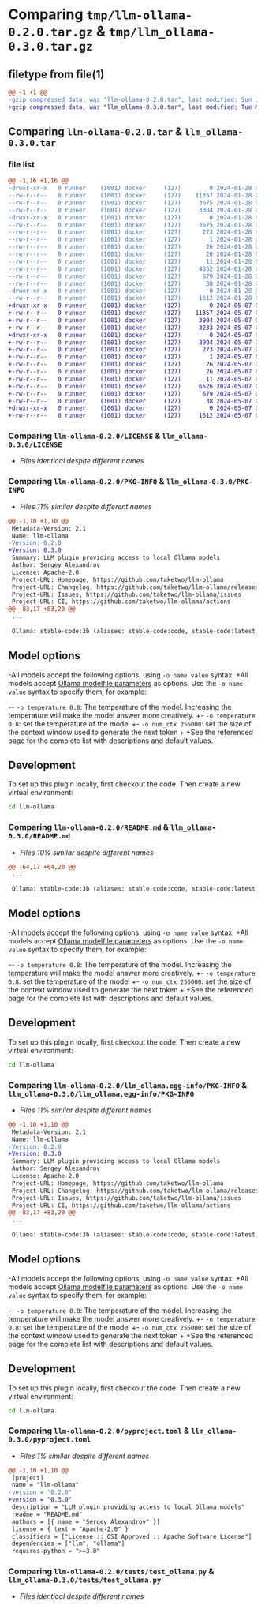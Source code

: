 # Comparing `tmp/llm-ollama-0.2.0.tar.gz` & `tmp/llm_ollama-0.3.0.tar.gz`

## filetype from file(1)

```diff
@@ -1 +1 @@
-gzip compressed data, was "llm-ollama-0.2.0.tar", last modified: Sun Jan 28 07:37:19 2024, max compression
+gzip compressed data, was "llm_ollama-0.3.0.tar", last modified: Tue May  7 08:20:54 2024, max compression
```

## Comparing `llm-ollama-0.2.0.tar` & `llm_ollama-0.3.0.tar`

### file list

```diff
@@ -1,16 +1,16 @@
-drwxr-xr-x   0 runner    (1001) docker     (127)        0 2024-01-28 07:37:19.589918 llm-ollama-0.2.0/
--rw-r--r--   0 runner    (1001) docker     (127)    11357 2024-01-28 07:37:11.000000 llm-ollama-0.2.0/LICENSE
--rw-r--r--   0 runner    (1001) docker     (127)     3675 2024-01-28 07:37:19.589918 llm-ollama-0.2.0/PKG-INFO
--rw-r--r--   0 runner    (1001) docker     (127)     3004 2024-01-28 07:37:11.000000 llm-ollama-0.2.0/README.md
-drwxr-xr-x   0 runner    (1001) docker     (127)        0 2024-01-28 07:37:19.589918 llm-ollama-0.2.0/llm_ollama.egg-info/
--rw-r--r--   0 runner    (1001) docker     (127)     3675 2024-01-28 07:37:19.000000 llm-ollama-0.2.0/llm_ollama.egg-info/PKG-INFO
--rw-r--r--   0 runner    (1001) docker     (127)      273 2024-01-28 07:37:19.000000 llm-ollama-0.2.0/llm_ollama.egg-info/SOURCES.txt
--rw-r--r--   0 runner    (1001) docker     (127)        1 2024-01-28 07:37:19.000000 llm-ollama-0.2.0/llm_ollama.egg-info/dependency_links.txt
--rw-r--r--   0 runner    (1001) docker     (127)       26 2024-01-28 07:37:19.000000 llm-ollama-0.2.0/llm_ollama.egg-info/entry_points.txt
--rw-r--r--   0 runner    (1001) docker     (127)       26 2024-01-28 07:37:19.000000 llm-ollama-0.2.0/llm_ollama.egg-info/requires.txt
--rw-r--r--   0 runner    (1001) docker     (127)       11 2024-01-28 07:37:19.000000 llm-ollama-0.2.0/llm_ollama.egg-info/top_level.txt
--rw-r--r--   0 runner    (1001) docker     (127)     4352 2024-01-28 07:37:11.000000 llm-ollama-0.2.0/llm_ollama.py
--rw-r--r--   0 runner    (1001) docker     (127)      679 2024-01-28 07:37:11.000000 llm-ollama-0.2.0/pyproject.toml
--rw-r--r--   0 runner    (1001) docker     (127)       38 2024-01-28 07:37:19.589918 llm-ollama-0.2.0/setup.cfg
-drwxr-xr-x   0 runner    (1001) docker     (127)        0 2024-01-28 07:37:19.589918 llm-ollama-0.2.0/tests/
--rw-r--r--   0 runner    (1001) docker     (127)     1612 2024-01-28 07:37:11.000000 llm-ollama-0.2.0/tests/test_ollama.py
+drwxr-xr-x   0 runner    (1001) docker     (127)        0 2024-05-07 08:20:54.749034 llm_ollama-0.3.0/
+-rw-r--r--   0 runner    (1001) docker     (127)    11357 2024-05-07 08:20:49.000000 llm_ollama-0.3.0/LICENSE
+-rw-r--r--   0 runner    (1001) docker     (127)     3904 2024-05-07 08:20:54.749034 llm_ollama-0.3.0/PKG-INFO
+-rw-r--r--   0 runner    (1001) docker     (127)     3233 2024-05-07 08:20:49.000000 llm_ollama-0.3.0/README.md
+drwxr-xr-x   0 runner    (1001) docker     (127)        0 2024-05-07 08:20:54.749034 llm_ollama-0.3.0/llm_ollama.egg-info/
+-rw-r--r--   0 runner    (1001) docker     (127)     3904 2024-05-07 08:20:54.000000 llm_ollama-0.3.0/llm_ollama.egg-info/PKG-INFO
+-rw-r--r--   0 runner    (1001) docker     (127)      273 2024-05-07 08:20:54.000000 llm_ollama-0.3.0/llm_ollama.egg-info/SOURCES.txt
+-rw-r--r--   0 runner    (1001) docker     (127)        1 2024-05-07 08:20:54.000000 llm_ollama-0.3.0/llm_ollama.egg-info/dependency_links.txt
+-rw-r--r--   0 runner    (1001) docker     (127)       26 2024-05-07 08:20:54.000000 llm_ollama-0.3.0/llm_ollama.egg-info/entry_points.txt
+-rw-r--r--   0 runner    (1001) docker     (127)       26 2024-05-07 08:20:54.000000 llm_ollama-0.3.0/llm_ollama.egg-info/requires.txt
+-rw-r--r--   0 runner    (1001) docker     (127)       11 2024-05-07 08:20:54.000000 llm_ollama-0.3.0/llm_ollama.egg-info/top_level.txt
+-rw-r--r--   0 runner    (1001) docker     (127)     6526 2024-05-07 08:20:49.000000 llm_ollama-0.3.0/llm_ollama.py
+-rw-r--r--   0 runner    (1001) docker     (127)      679 2024-05-07 08:20:49.000000 llm_ollama-0.3.0/pyproject.toml
+-rw-r--r--   0 runner    (1001) docker     (127)       38 2024-05-07 08:20:54.749034 llm_ollama-0.3.0/setup.cfg
+drwxr-xr-x   0 runner    (1001) docker     (127)        0 2024-05-07 08:20:54.749034 llm_ollama-0.3.0/tests/
+-rw-r--r--   0 runner    (1001) docker     (127)     1612 2024-05-07 08:20:49.000000 llm_ollama-0.3.0/tests/test_ollama.py
```

### Comparing `llm-ollama-0.2.0/LICENSE` & `llm_ollama-0.3.0/LICENSE`

 * *Files identical despite different names*

### Comparing `llm-ollama-0.2.0/PKG-INFO` & `llm_ollama-0.3.0/PKG-INFO`

 * *Files 11% similar despite different names*

```diff
@@ -1,10 +1,10 @@
 Metadata-Version: 2.1
 Name: llm-ollama
-Version: 0.2.0
+Version: 0.3.0
 Summary: LLM plugin providing access to local Ollama models
 Author: Sergey Alexandrov
 License: Apache-2.0
 Project-URL: Homepage, https://github.com/taketwo/llm-ollama
 Project-URL: Changelog, https://github.com/taketwo/llm-ollama/releases
 Project-URL: Issues, https://github.com/taketwo/llm-ollama/issues
 Project-URL: CI, https://github.com/taketwo/llm-ollama/actions
@@ -83,17 +83,20 @@
 ...
 
 Ollama: stable-code:3b (aliases: stable-code:code, stable-code:latest, stable-code)
 ```
 
 ## Model options
 
-All models accept the following options, using `-o name value` syntax:
+All models accept [Ollama modelfile parameters](https://github.com/ollama/ollama/blob/main/docs/modelfile.md#parameter) as options. Use the `-o name value` syntax to specify them, for example:
 
-- `-o temperature 0.8`: The temperature of the model. Increasing the temperature will make the model answer more creatively.
+- `-o temperature 0.8`: set the temperature of the model
+- `-o num_ctx 256000`: set the size of the context window used to generate the next token
+
+See the referenced page for the complete list with descriptions and default values.
 
 ## Development
 
 To set up this plugin locally, first checkout the code. Then create a new virtual environment:
 
 ```bash
 cd llm-ollama
```

### Comparing `llm-ollama-0.2.0/README.md` & `llm_ollama-0.3.0/README.md`

 * *Files 10% similar despite different names*

```diff
@@ -64,17 +64,20 @@
 ...
 
 Ollama: stable-code:3b (aliases: stable-code:code, stable-code:latest, stable-code)
 ```
 
 ## Model options
 
-All models accept the following options, using `-o name value` syntax:
+All models accept [Ollama modelfile parameters](https://github.com/ollama/ollama/blob/main/docs/modelfile.md#parameter) as options. Use the `-o name value` syntax to specify them, for example:
 
-- `-o temperature 0.8`: The temperature of the model. Increasing the temperature will make the model answer more creatively.
+- `-o temperature 0.8`: set the temperature of the model
+- `-o num_ctx 256000`: set the size of the context window used to generate the next token
+
+See the referenced page for the complete list with descriptions and default values.
 
 ## Development
 
 To set up this plugin locally, first checkout the code. Then create a new virtual environment:
 
 ```bash
 cd llm-ollama
```

### Comparing `llm-ollama-0.2.0/llm_ollama.egg-info/PKG-INFO` & `llm_ollama-0.3.0/llm_ollama.egg-info/PKG-INFO`

 * *Files 11% similar despite different names*

```diff
@@ -1,10 +1,10 @@
 Metadata-Version: 2.1
 Name: llm-ollama
-Version: 0.2.0
+Version: 0.3.0
 Summary: LLM plugin providing access to local Ollama models
 Author: Sergey Alexandrov
 License: Apache-2.0
 Project-URL: Homepage, https://github.com/taketwo/llm-ollama
 Project-URL: Changelog, https://github.com/taketwo/llm-ollama/releases
 Project-URL: Issues, https://github.com/taketwo/llm-ollama/issues
 Project-URL: CI, https://github.com/taketwo/llm-ollama/actions
@@ -83,17 +83,20 @@
 ...
 
 Ollama: stable-code:3b (aliases: stable-code:code, stable-code:latest, stable-code)
 ```
 
 ## Model options
 
-All models accept the following options, using `-o name value` syntax:
+All models accept [Ollama modelfile parameters](https://github.com/ollama/ollama/blob/main/docs/modelfile.md#parameter) as options. Use the `-o name value` syntax to specify them, for example:
 
-- `-o temperature 0.8`: The temperature of the model. Increasing the temperature will make the model answer more creatively.
+- `-o temperature 0.8`: set the temperature of the model
+- `-o num_ctx 256000`: set the size of the context window used to generate the next token
+
+See the referenced page for the complete list with descriptions and default values.
 
 ## Development
 
 To set up this plugin locally, first checkout the code. Then create a new virtual environment:
 
 ```bash
 cd llm-ollama
```

### Comparing `llm-ollama-0.2.0/pyproject.toml` & `llm_ollama-0.3.0/pyproject.toml`

 * *Files 1% similar despite different names*

```diff
@@ -1,10 +1,10 @@
 [project]
 name = "llm-ollama"
-version = "0.2.0"
+version = "0.3.0"
 description = "LLM plugin providing access to local Ollama models"
 readme = "README.md"
 authors = [{ name = "Sergey Alexandrov" }]
 license = { text = "Apache-2.0" }
 classifiers = ["License :: OSI Approved :: Apache Software License"]
 dependencies = ["llm", "ollama"]
 requires-python = ">=3.8"
```

### Comparing `llm-ollama-0.2.0/tests/test_ollama.py` & `llm_ollama-0.3.0/tests/test_ollama.py`

 * *Files identical despite different names*

